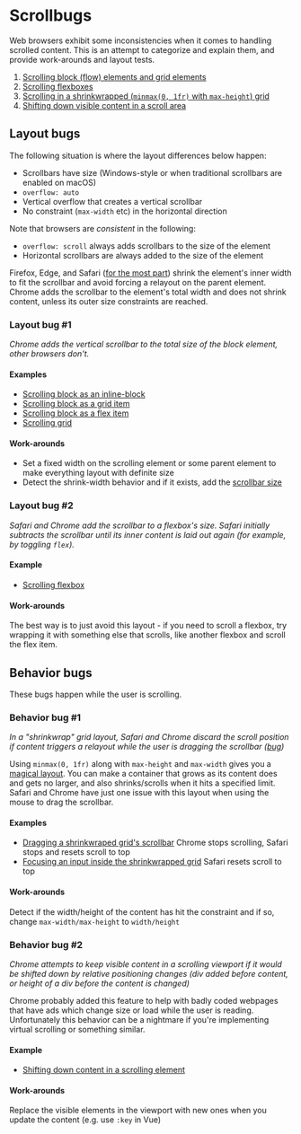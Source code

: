 Scrollbugs
==========

Web browsers exhibit some inconsistencies when it comes to handling scrolled content. This is an attempt to categorize and explain them, and provide work-arounds and layout tests.

1. [Scrolling block (flow) elements and grid elements](#layout-bug-1)
2. [Scrolling flexboxes](#layout-bug-2)
3. [Scrolling in a shrinkwrapped (`minmax(0, 1fr)` with `max-height`) grid](#behavior-bug-1)
4. [Shifting down visible content in a scroll area](#behavior-bug-2)

## Layout bugs

The following situation is where the layout differences below happen:
* Scrollbars have size (Windows-style or when traditional scrollbars are enabled on macOS)
* `overflow: auto`
* Vertical overflow that creates a vertical scrollbar
* No constraint (`max-width` etc) in the horizontal direction

Note that browsers are _consistent_ in the following:
* `overflow: scroll` always adds scrollbars to the size of the element
* Horizontal scrollbars are always added to the size of the element

Firefox, Edge, and Safari ([for the most part](#layout-bug-2)) shrink the element's inner width to fit the scrollbar and avoid forcing a relayout on the parent element. Chrome adds the scrollbar to the element's total width and does not shrink content, unless its outer size constraints are reached.

### Layout bug #1

_Chrome adds the vertical scrollbar to the total size of the block element, other browsers don't._

#### Examples

* [Scrolling block as an inline-block](http://jsfiddle.net/d3jptx5b/)
* [Scrolling block as a grid item](http://jsfiddle.net/e47g1fd9/)
* [Scrolling block as a flex item](http://jsfiddle.net/dunr72ye/)
* [Scrolling grid](http://jsfiddle.net/rmyjfaq4/)

#### Work-arounds

* Set a fixed width on the scrolling element or some parent element to make everything layout with definite size
* Detect the shrink-width behavior and if it exists, add the [scrollbar size](https://jsfiddle.net/quLjdn0p/)

### Layout bug #2

_Safari and Chrome add the scrollbar to a flexbox's size. Safari initially subtracts the scrollbar until its inner content is laid out again (for example, by toggling `flex`)._

#### Example

* [Scrolling flexbox](http://jsfiddle.net/2n7uf8g9/)

#### Work-arounds

The best way is to just avoid this layout - if you need to scroll a flexbox, try wrapping it with something else that scrolls, like another flexbox and scroll the flex item.

## Behavior bugs

These bugs happen while the user is scrolling.

### Behavior bug #1

_In a "shrinkwrap" grid layout, Safari and Chrome discard the scroll position if content triggers a relayout while the user is dragging the scrollbar ([bug](https://bugs.chromium.org/p/chromium/issues/detail?id=878571))_

Using `minmax(0, 1fr)` along with `max-height` and `max-width` gives you a [magical layout](https://www.w3.org/TR/css-grid-1/#algo-flex-tracks). You can make a container that grows as its content does and gets no larger, and also shrinks/scrolls when it hits a specified limit. Safari and Chrome have just one issue with this layout when using the mouse to drag the scrollbar.

#### Examples

* [Dragging a shrinkwraped grid's scrollbar](https://jsfiddle.net/xkza85dp/) Chrome stops scrolling, Safari stops and resets scroll to top
* [Focusing an input inside the shrinkwrapped grid](https://jsfiddle.net/9z2oxsbd/) Safari resets scroll to top

#### Work-arounds

Detect if the width/height of the content has hit the constraint and if so, change `max-width/max-height` to `width/height`

### Behavior bug #2

_Chrome attempts to keep visible content in a scrolling viewport if it would be shifted down by relative positioning changes (div added before content, or height of a div before the content is changed)_

Chrome probably added this feature to help with badly coded webpages that have ads which change size or load while the user is reading. Unfortunately this behavior can be a nightmare if you're implementing virtual scrolling or something similar.

#### Example

* [Shifting down content in a scrolling element](https://jsfiddle.net/kdwp7mzb/)

#### Work-arounds

Replace the visible elements in the viewport with new ones when you update the content (e.g. use `:key` in Vue)
